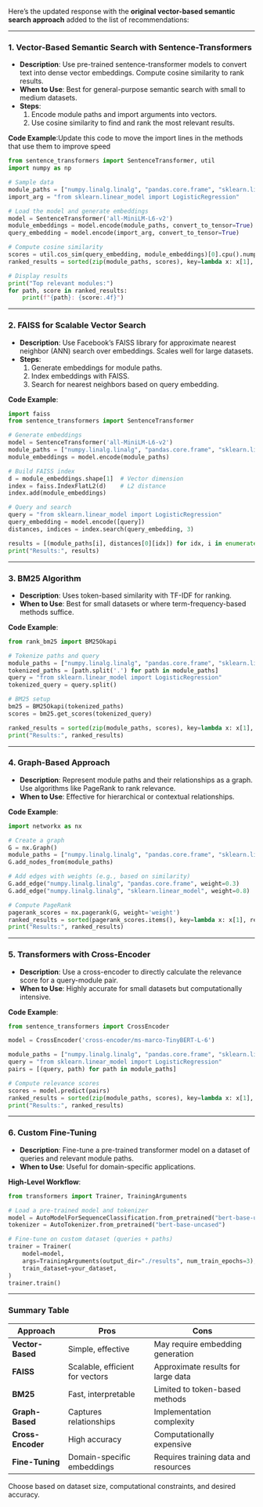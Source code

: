 Here’s the updated response with the **original vector-based semantic search approach** added to the list of recommendations:

---

### 1. **Vector-Based Semantic Search with Sentence-Transformers**

- **Description**: Use pre-trained sentence-transformer models to convert text into dense vector embeddings. Compute cosine similarity to rank results.
- **When to Use**: Best for general-purpose semantic search with small to medium datasets.
- **Steps**:
  1.  Encode module paths and import arguments into vectors.
  2.  Use cosine similarity to find and rank the most relevant results.

**Code Example**:Update this code to move the import lines in the methods that use them to improve speed

```python
from sentence_transformers import SentenceTransformer, util
import numpy as np

# Sample data
module_paths = ["numpy.linalg.linalg", "pandas.core.frame", "sklearn.linear_model"]
import_arg = "from sklearn.linear_model import LogisticRegression"

# Load the model and generate embeddings
model = SentenceTransformer('all-MiniLM-L6-v2')
module_embeddings = model.encode(module_paths, convert_to_tensor=True)
query_embedding = model.encode(import_arg, convert_to_tensor=True)

# Compute cosine similarity
scores = util.cos_sim(query_embedding, module_embeddings)[0].cpu().numpy()
ranked_results = sorted(zip(module_paths, scores), key=lambda x: x[1], reverse=True)

# Display results
print("Top relevant modules:")
for path, score in ranked_results:
    print(f"{path}: {score:.4f}")
```

---

### 2. **FAISS for Scalable Vector Search**

- **Description**: Use Facebook’s FAISS library for approximate nearest neighbor (ANN) search over embeddings. Scales well for large datasets.
- **Steps**:
  1.  Generate embeddings for module paths.
  2.  Index embeddings with FAISS.
  3.  Search for nearest neighbors based on query embedding.

**Code Example**:

```python
import faiss
from sentence_transformers import SentenceTransformer

# Generate embeddings
model = SentenceTransformer('all-MiniLM-L6-v2')
module_paths = ["numpy.linalg.linalg", "pandas.core.frame", "sklearn.linear_model"]
module_embeddings = model.encode(module_paths)

# Build FAISS index
d = module_embeddings.shape[1]  # Vector dimension
index = faiss.IndexFlatL2(d)    # L2 distance
index.add(module_embeddings)

# Query and search
query = "from sklearn.linear_model import LogisticRegression"
query_embedding = model.encode([query])
distances, indices = index.search(query_embedding, 3)

results = [(module_paths[i], distances[0][idx]) for idx, i in enumerate(indices[0])]
print("Results:", results)
```

---

### 3. **BM25 Algorithm**

- **Description**: Uses token-based similarity with TF-IDF for ranking.
- **When to Use**: Best for small datasets or where term-frequency-based methods suffice.

**Code Example**:

```python
from rank_bm25 import BM25Okapi

# Tokenize paths and query
module_paths = ["numpy.linalg.linalg", "pandas.core.frame", "sklearn.linear_model"]
tokenized_paths = [path.split('.') for path in module_paths]
query = "from sklearn.linear_model import LogisticRegression"
tokenized_query = query.split()

# BM25 setup
bm25 = BM25Okapi(tokenized_paths)
scores = bm25.get_scores(tokenized_query)

ranked_results = sorted(zip(module_paths, scores), key=lambda x: x[1], reverse=True)
print("Results:", ranked_results)
```

---

### 4. **Graph-Based Approach**

- **Description**: Represent module paths and their relationships as a graph. Use algorithms like PageRank to rank relevance.
- **When to Use**: Effective for hierarchical or contextual relationships.

**Code Example**:

```python
import networkx as nx

# Create a graph
G = nx.Graph()
module_paths = ["numpy.linalg.linalg", "pandas.core.frame", "sklearn.linear_model"]
G.add_nodes_from(module_paths)

# Add edges with weights (e.g., based on similarity)
G.add_edge("numpy.linalg.linalg", "pandas.core.frame", weight=0.3)
G.add_edge("numpy.linalg.linalg", "sklearn.linear_model", weight=0.8)

# Compute PageRank
pagerank_scores = nx.pagerank(G, weight='weight')
ranked_results = sorted(pagerank_scores.items(), key=lambda x: x[1], reverse=True)
print("Results:", ranked_results)
```

---

### 5. **Transformers with Cross-Encoder**

- **Description**: Use a cross-encoder to directly calculate the relevance score for a query-module pair.
- **When to Use**: Highly accurate for small datasets but computationally intensive.

**Code Example**:

```python
from sentence_transformers import CrossEncoder

model = CrossEncoder('cross-encoder/ms-marco-TinyBERT-L-6')

module_paths = ["numpy.linalg.linalg", "pandas.core.frame", "sklearn.linear_model"]
query = "from sklearn.linear_model import LogisticRegression"
pairs = [(query, path) for path in module_paths]

# Compute relevance scores
scores = model.predict(pairs)
ranked_results = sorted(zip(module_paths, scores), key=lambda x: x[1], reverse=True)
print("Results:", ranked_results)
```

---

### 6. **Custom Fine-Tuning**

- **Description**: Fine-tune a pre-trained transformer model on a dataset of queries and relevant module paths.
- **When to Use**: Useful for domain-specific applications.

**High-Level Workflow**:

```python
from transformers import Trainer, TrainingArguments

# Load a pre-trained model and tokenizer
model = AutoModelForSequenceClassification.from_pretrained("bert-base-uncased")
tokenizer = AutoTokenizer.from_pretrained("bert-base-uncased")

# Fine-tune on custom dataset (queries + paths)
trainer = Trainer(
    model=model,
    args=TrainingArguments(output_dir="./results", num_train_epochs=3),
    train_dataset=your_dataset,
)
trainer.train()
```

---

### Summary Table

| **Approach**      | **Pros**                        | **Cons**                             |
| ----------------- | ------------------------------- | ------------------------------------ |
| **Vector-Based**  | Simple, effective               | May require embedding generation     |
| **FAISS**         | Scalable, efficient for vectors | Approximate results for large data   |
| **BM25**          | Fast, interpretable             | Limited to token-based methods       |
| **Graph-Based**   | Captures relationships          | Implementation complexity            |
| **Cross-Encoder** | High accuracy                   | Computationally expensive            |
| **Fine-Tuning**   | Domain-specific embeddings      | Requires training data and resources |

Choose based on dataset size, computational constraints, and desired accuracy.
